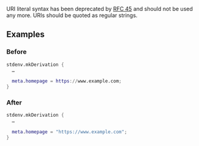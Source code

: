 URI literal syntax has been deprecated by [RFC 45](https://github.com/NixOS/rfcs/pull/45) and should not be used any more. URIs should be quoted as regular strings.

## Examples
### Before
```nix
stdenv.mkDerivation {
  …

  meta.homepage = https://www.example.com;
}
```

### After
```nix
stdenv.mkDerivation {
  …

  meta.homepage = "https://www.example.com";
}
```
